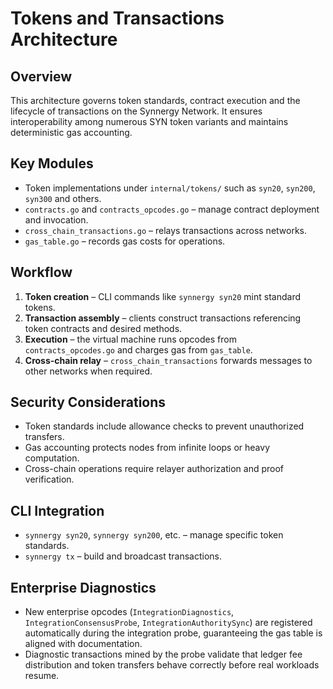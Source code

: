 # Tokens and Transactions Architecture

## Overview
This architecture governs token standards, contract execution and the lifecycle of transactions on the Synnergy Network. It ensures interoperability among numerous SYN token variants and maintains deterministic gas accounting.

## Key Modules
- Token implementations under `internal/tokens/` such as `syn20`, `syn200`, `syn300` and others.
- `contracts.go` and `contracts_opcodes.go` – manage contract deployment and invocation.
- `cross_chain_transactions.go` – relays transactions across networks.
- `gas_table.go` – records gas costs for operations.

## Workflow
1. **Token creation** – CLI commands like `synnergy syn20` mint standard tokens.
2. **Transaction assembly** – clients construct transactions referencing token contracts and desired methods.
3. **Execution** – the virtual machine runs opcodes from `contracts_opcodes.go` and charges gas from `gas_table`.
4. **Cross-chain relay** – `cross_chain_transactions` forwards messages to other networks when required.

## Security Considerations
- Token standards include allowance checks to prevent unauthorized transfers.
- Gas accounting protects nodes from infinite loops or heavy computation.
- Cross-chain operations require relayer authorization and proof verification.

## CLI Integration
- `synnergy syn20`, `synnergy syn200`, etc. – manage specific token standards.
- `synnergy tx` – build and broadcast transactions.

## Enterprise Diagnostics
- New enterprise opcodes (`IntegrationDiagnostics`, `IntegrationConsensusProbe`, `IntegrationAuthoritySync`) are registered automatically during the integration probe, guaranteeing the gas table is aligned with documentation.
- Diagnostic transactions mined by the probe validate that ledger fee distribution and token transfers behave correctly before real workloads resume.
